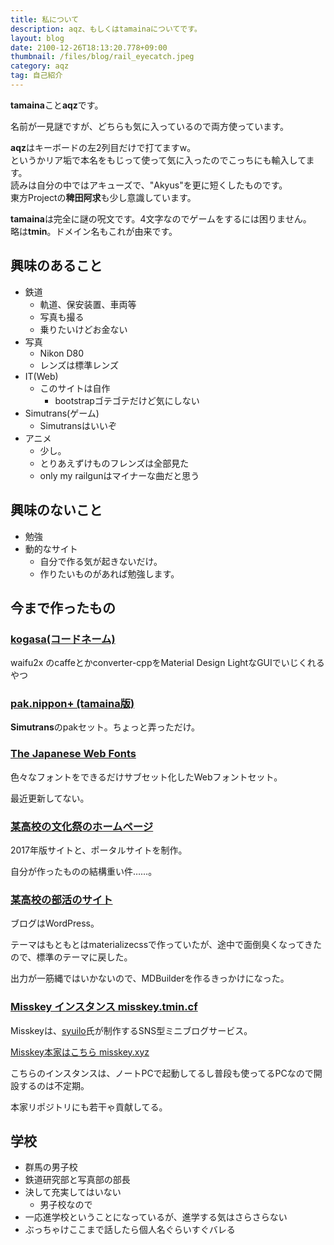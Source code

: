 ```yaml
---
title: 私について
description: aqz、もしくはtamainaについてです。
layout: blog
date: 2100-12-26T18:13:20.778+09:00
thumbnail: /files/blog/rail_eyecatch.jpeg
category: aqz
tag: 自己紹介
---
```


**tamaina**こと**aqz**です。

名前が一見謎ですが、どちらも気に入っているので両方使っています。

**aqz**はキーボードの左2列目だけで打てますw。  
というかリア垢で本名をもじって使って気に入ったのでこっちにも輸入してます。  
読みは自分の中ではアキューズで、"Akyus"を更に短くしたものです。  
東方Projectの**稗田阿求**も少し意識しています。

**tamaina**は完全に謎の呪文です。4文字なのでゲームをするには困りません。  
略は**tmin**。ドメイン名もこれが由来です。

## 興味のあること

- 鉄道
  * 軌道、保安装置、車両等
  * 写真も撮る
  * 乗りたいけどお金ない
- 写真
  * Nikon D80
  * レンズは標準レンズ
- IT(Web)
  * このサイトは自作
    * bootstrapゴテゴテだけど気にしない
- Simutrans(ゲーム)
  * Simutransはいいぞ
- アニメ
  * 少し。
  * とりあえずけものフレンズは全部見た
  * only my railgunはマイナーな曲だと思う

## 興味のないこと

- 勉強
- 動的なサイト
  * 自分で作る気が起きないだけ。
  * 作りたいものがあれば勉強します。


## 今まで作ったもの


### [kogasa(コードネーム)](https://github.com/tamaina/kogasa)

waifu2x のcaffeとかconverter-cppをMaterial Design LightなGUIでいじくれるやつ

### [pak.nippon+ (tamaina版)](https://github.com/tamaina/pak-nippon/releases)

**Simutrans**のpakセット。ちょっと弄っただけ。

### [The Japanese Web Fonts](https://github.com/tamaina/The-Japanese-Web-Fonts)

色々なフォントをできるだけサブセット化したWebフォントセット。

最近更新してない。

### [某高校の文化祭のホームページ](https://suiranfes.com)

2017年版サイトと、ポータルサイトを制作。

自分が作ったものの結構重い件……。

### [某高校の部活のサイト](https://ths-r.org)

ブログはWordPress。

テーマはもともとはmaterializecssで作っていたが、途中で面倒臭くなってきたので、標準のテーマに戻した。

出力が一筋縄ではいかないので、MDBuilderを作るきっかけになった。

### [Misskey インスタンス misskey.tmin.cf](https://misskey.tmin.cf)

Misskeyは、[syuilo](https://syuilo.xyz)氏が制作するSNS型ミニブログサービス。

[Misskey本家はこちら misskey.xyz](https://misskey.xyz)

こちらのインスタンスは、ノートPCで起動してるし普段も使ってるPCなので開設するのは不定期。

本家リポジトリにも若干ゃ貢献してる。

## 学校

- 群馬の男子校
- 鉄道研究部と写真部の部長
- 決して充実してはいない
  * 男子校なので
- 一応進学校ということになっているが、進学する気はさらさらない
- ぶっちゃけここまで話したら個人名ぐらいすぐバレる